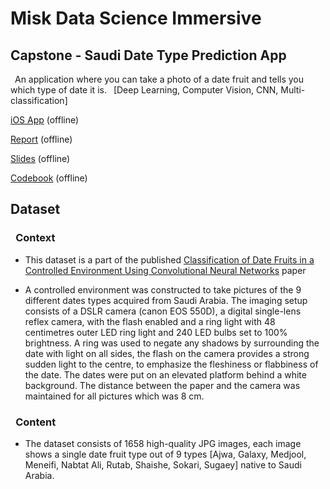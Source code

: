 # **Misk Data Science Immersive**
## Capstone - Saudi Date Type Prediction App 

 &ensp;An application where you can take a photo of a date fruit and tells you which type of date it is.
 &ensp;[Deep Learning, Computer Vision, CNN, Multi-classification]

[iOS App]() (offline)

[Report]() (offline)

[Slides]() (offline)

[Codebook]() (offline)

## **Dataset**

### &ensp;**Context**

- This dataset is a part of the published [Classification of Date Fruits in a Controlled Environment Using Convolutional Neural Networks](https://link.springer.com/chapter/10.1007/978-3-030-69717-4_16) paper 

- A controlled environment was constructed to take pictures of the 9 different dates types acquired from Saudi Arabia. The imaging setup consists of a DSLR camera (canon EOS 550D), a digital single-lens reflex camera, with the flash enabled and a ring light with 48 centimetres outer LED ring light and 240 LED bulbs set to 100% brightness. A ring was used to negate any shadows by surrounding the date with light on all sides, the flash on the camera provides a strong sudden light to the centre, to emphasize the fleshiness or flabbiness of the date. The dates were put on an elevated platform behind a white background. The distance between the paper and the camera was maintained for all pictures which was 8 cm.

### &ensp;**Content**

- The dataset consists of 1658 high-quality JPG images, each image shows a single date fruit type out of 9 types [Ajwa, Galaxy, Medjool, Meneifi, Nabtat Ali, Rutab, Shaishe, Sokari, Sugaey] native to Saudi Arabia.


